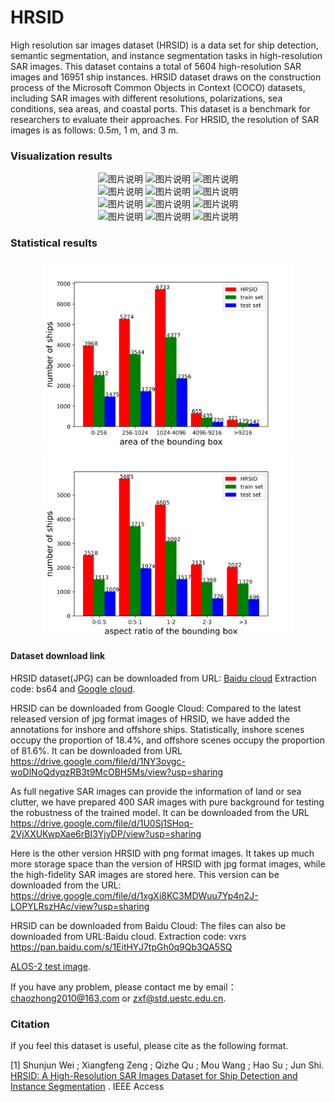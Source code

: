 # HRSID
High resolution sar images dataset (HRSID) is a data set for ship detection, semantic segmentation, and instance segmentation tasks in high-resolution SAR images. This dataset contains a total of 5604 high-resolution SAR images and 16951 ship instances. HRSID dataset draws on the construction process of the Microsoft Common Objects in Context (COCO) datasets, including SAR images with different resolutions, polarizations, sea conditions, sea areas, and coastal ports. This dataset is a benchmark for researchers to evaluate their approaches. For HRSID, the resolution of SAR images is as follows: 0.5m, 1 m, and 3 m.

### Visualization results
<div align="center">
<img src="./data/P0094_0_800_3000_3800.png" height="250px" width="250px" alt="图片说明" >
<img src="./data/P0094_0_800_3000_3800_instance_color_RGB.png" height="250px" width="250px" alt="图片说明" >
<img src="./data/P0094_0_800_3000_3800_instance_id_RGB.png" height="250px" width="250px" alt="图片说明" >
</div>
<div align="center">
<img src="./data/P0119_2400_3200_6000_6800.png" height="250px" width="250px" alt="图片说明" >
<img src="./data/P0119_2400_3200_6000_6800_instance_color_RGB.png" height="250px" width="250px" alt="图片说明" >
<img src="./data/P0119_2400_3200_6000_6800_instance_id_RGB.png" height="250px" width="250px" alt="图片说明" >
</div>
<div align="center">
<img src="./data/P0123_4800_5600_4800_5600.png" height="250px" width="250px" alt="图片说明" >
<img src="./data/P0123_4800_5600_4800_5600_instance_color_RGB.png" height="250px" width="250px" alt="图片说明" >
<img src="./data/P0123_4800_5600_4800_5600_instance_id_RGB.png" height="250px" width="250px" alt="图片说明" >
</div>
<div align="center">
<img src="./data/P0135_1800_2600_4800_5600.png" height="250px" width="250px" alt="图片说明" >
<img src="./data/P0135_1800_2600_4800_5600_instance_color_RGB.png" height="250px" width="250px" alt="图片说明" >
<img src="./data/P0135_1800_2600_4800_5600_instance_id_RGB.png" height="250px" width="250px" alt="图片说明" >
</div>

### Statistical results
<div align="center">
<img src="./bar_area of the bounding box.png" height="300px" width="400px" alt="图片说明" >
<img src="./bar_aspect_ratio of the bounding box.png" height="300px" width="400px" alt="图片说明" >
</div>

#### Dataset download link

HRSID dataset(JPG) can be downloaded from URL: [Baidu cloud](https://pan.baidu.com/s/1z0-E3Lwdkg14feu1FwRf3g)  Extraction code: bs64
 and [Google cloud](https://drive.google.com/open?id=1BZTU8Gyg20wqHXtBPFzRazn_lEdvhsbE).

HRSID can be downloaded from Google Cloud:
Compared to the latest released version of jpg format images of HRSID, we have added the annotations for inshore and offshore ships. Statistically, inshore scenes occupy the proportion of 18.4%, and offshore scenes occupy the proportion of 81.6%. It can be downloaded from URL
https://drive.google.com/file/d/1NY3ovgc-woDlNoQdyqzRB3t9McOBH5Ms/view?usp=sharing

As full negative SAR images can provide the information of land or sea clutter, we have prepared 400 SAR images with pure background for testing the robustness of the trained model. It can be downloaded from the URL
https://drive.google.com/file/d/1U0Sj1SHoq-2VjXXUKwpXae6rBI3YjyDP/view?usp=sharing

Here is the other version HRSID with png format images. It takes up much more storage space than the version of HRSID with jpg format images, while the high-fidelity SAR images are stored here. This version can be downloaded from the URL:
https://drive.google.com/file/d/1xgXi8KC3MDWuu7Yp4n2J-LOPYLRszHAc/view?usp=sharing

HRSID can be downloaded from Baidu Cloud:
The files can also be downloaded from URL:Baidu cloud. Extraction code: vxrs
https://pan.baidu.com/s/1EitHYJ7tpGh0q9Qb3QA5SQ

[ALOS-2 test image](https://drive.google.com/file/d/1uLcP4DkLyy9yIShSDBzuTC7uK6geRsan/view?usp=sharing).

If you have any problem, please contact me by email：chaozhong2010@163.com or zxf@std.uestc.edu.cn.

### Citation

If you feel this dataset is useful, please cite as the following format.

[1] Shunjun Wei ; Xiangfeng Zeng ; Qizhe Qu ; Mou Wang ; Hao Su ; Jun Shi. [HRSID: A High-Resolution SAR Images Dataset for Ship Detection and Instance Segmentation](https://ieeexplore.ieee.org/stamp/stamp.jsp?tp=&arnumber=9127939
) . IEEE Access
